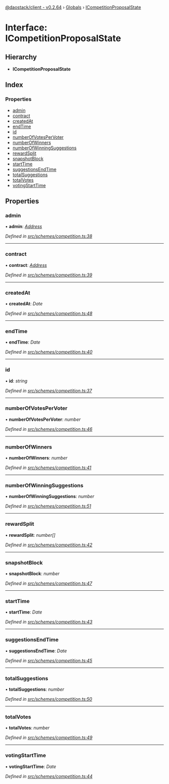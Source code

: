 [@daostack/client - v0.2.64](../README.md) › [Globals](../globals.md) › [ICompetitionProposalState](icompetitionproposalstate.md)

# Interface: ICompetitionProposalState

## Hierarchy

* **ICompetitionProposalState**

## Index

### Properties

* [admin](icompetitionproposalstate.md#admin)
* [contract](icompetitionproposalstate.md#contract)
* [createdAt](icompetitionproposalstate.md#createdat)
* [endTime](icompetitionproposalstate.md#endtime)
* [id](icompetitionproposalstate.md#id)
* [numberOfVotesPerVoter](icompetitionproposalstate.md#numberofvotespervoter)
* [numberOfWinners](icompetitionproposalstate.md#numberofwinners)
* [numberOfWinningSuggestions](icompetitionproposalstate.md#numberofwinningsuggestions)
* [rewardSplit](icompetitionproposalstate.md#rewardsplit)
* [snapshotBlock](icompetitionproposalstate.md#snapshotblock)
* [startTime](icompetitionproposalstate.md#starttime)
* [suggestionsEndTime](icompetitionproposalstate.md#suggestionsendtime)
* [totalSuggestions](icompetitionproposalstate.md#totalsuggestions)
* [totalVotes](icompetitionproposalstate.md#totalvotes)
* [votingStartTime](icompetitionproposalstate.md#votingstarttime)

## Properties

###  admin

• **admin**: *[Address](../globals.md#address)*

*Defined in [src/schemes/competition.ts:38](https://github.com/daostack/client/blob/ca3cbac/src/schemes/competition.ts#L38)*

___

###  contract

• **contract**: *[Address](../globals.md#address)*

*Defined in [src/schemes/competition.ts:39](https://github.com/daostack/client/blob/ca3cbac/src/schemes/competition.ts#L39)*

___

###  createdAt

• **createdAt**: *Date*

*Defined in [src/schemes/competition.ts:48](https://github.com/daostack/client/blob/ca3cbac/src/schemes/competition.ts#L48)*

___

###  endTime

• **endTime**: *Date*

*Defined in [src/schemes/competition.ts:40](https://github.com/daostack/client/blob/ca3cbac/src/schemes/competition.ts#L40)*

___

###  id

• **id**: *string*

*Defined in [src/schemes/competition.ts:37](https://github.com/daostack/client/blob/ca3cbac/src/schemes/competition.ts#L37)*

___

###  numberOfVotesPerVoter

• **numberOfVotesPerVoter**: *number*

*Defined in [src/schemes/competition.ts:46](https://github.com/daostack/client/blob/ca3cbac/src/schemes/competition.ts#L46)*

___

###  numberOfWinners

• **numberOfWinners**: *number*

*Defined in [src/schemes/competition.ts:41](https://github.com/daostack/client/blob/ca3cbac/src/schemes/competition.ts#L41)*

___

###  numberOfWinningSuggestions

• **numberOfWinningSuggestions**: *number*

*Defined in [src/schemes/competition.ts:51](https://github.com/daostack/client/blob/ca3cbac/src/schemes/competition.ts#L51)*

___

###  rewardSplit

• **rewardSplit**: *number[]*

*Defined in [src/schemes/competition.ts:42](https://github.com/daostack/client/blob/ca3cbac/src/schemes/competition.ts#L42)*

___

###  snapshotBlock

• **snapshotBlock**: *number*

*Defined in [src/schemes/competition.ts:47](https://github.com/daostack/client/blob/ca3cbac/src/schemes/competition.ts#L47)*

___

###  startTime

• **startTime**: *Date*

*Defined in [src/schemes/competition.ts:43](https://github.com/daostack/client/blob/ca3cbac/src/schemes/competition.ts#L43)*

___

###  suggestionsEndTime

• **suggestionsEndTime**: *Date*

*Defined in [src/schemes/competition.ts:45](https://github.com/daostack/client/blob/ca3cbac/src/schemes/competition.ts#L45)*

___

###  totalSuggestions

• **totalSuggestions**: *number*

*Defined in [src/schemes/competition.ts:50](https://github.com/daostack/client/blob/ca3cbac/src/schemes/competition.ts#L50)*

___

###  totalVotes

• **totalVotes**: *number*

*Defined in [src/schemes/competition.ts:49](https://github.com/daostack/client/blob/ca3cbac/src/schemes/competition.ts#L49)*

___

###  votingStartTime

• **votingStartTime**: *Date*

*Defined in [src/schemes/competition.ts:44](https://github.com/daostack/client/blob/ca3cbac/src/schemes/competition.ts#L44)*
